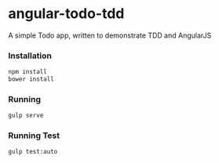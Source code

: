 # angular-todo-tdd
A simple Todo app, written to demonstrate TDD and AngularJS

### Installation

```sh
npm install
bower install 
```

### Running

```sh
gulp serve 
```

### Running Test

```sh
gulp test:auto
```
